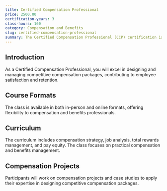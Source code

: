 ```yaml
---
title: Certified Compensation Professional
price: 2500.00
certification-years: 3
class-hours: 160
category: Compensation and Benefits
slug: certified-compensation-professional
summary: The Certified Compensation Professional (CCP) certification is designed for professionals in compensation and benefits roles. This comprehensive class covers compensation strategy, job analysis, and total rewards management. It equips candidates with the skills needed to design and manage competitive compensation packages.
---
```


## Introduction

As a Certified Compensation Professional, you will excel in designing and managing competitive compensation packages, contributing to employee satisfaction and retention.

## Course Formats

The class is available in both in-person and online formats, offering flexibility to compensation and benefits professionals.

## Curriculum

The curriculum includes compensation strategy, job analysis, total rewards management, and pay equity. The class focuses on practical compensation and benefits management.

## Compensation Projects

Participants will work on compensation projects and case studies to apply their expertise in designing competitive compensation packages.

